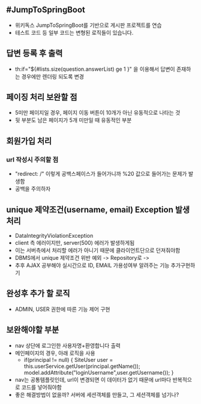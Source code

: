 #JumpToSpringBoot
---

- 위키독스 JumpToSpringBoot를 기반으로 게시판 프로젝트를 연습
- 테스트 코드 등 일부 코드는 변형된 로직들이 있습니다.



## 답변 등록 후 출력
- th:if="${#lists.size(question.answerList) ge 1 }" 을 이용해서 답변이 존재하는 경우에만 렌더링 되도록 변경


## 페이징 처리 보완할 점
- 5미만 페이지일 경우, 페이지 이동 버튼이 10개가 아닌 유동적으로 나타는 것
- 뒷 부분도 남은 페이지가 5개 미만일 때 유동적인 부분


## 회원가입 처리
### url 작성시 주의할 점
- "redirect: /" 이렇게 공백스페이스가 들어가니까 %20 값으로 들어가는 문제가 발생함
- 공백을 주의하자

## unique 제약조건(username, email) Exception 발생 처리
- DataIntegrityViolationException
- client 측 에러이지만, server(500) 에러가 발생하게됨
- 이는 서버측에서 처리할 에러가 아니기 때문에 클라이언트단으로 던져줘야함
- DBMS에서 unique 제약조건 위반 예외 -> Repository로 -> 
- 추후 AJAX 공부해야 실시간으로 ID, EMAIL 가용성여부 알려주는 기능 추가구현하기


## 완성후 추가 할 로직
- ADMIN, USER 권한에 따른 기능 제어 구현

## 보완해야할 부분
- nav 상단에 로그인한 사용자명+환영합니다 출력
- 메인페이지의 경우, 아래 로직을 사용
  - if(principal != null) {
    SiteUser  user = this.userService.getUser(principal.getName());
    model.addAttribute("loginUsername",user.getUsername());
    }
- nav는 공통템플릿인데, url이 변경되면 이 데이터가 없기 때문에 url마다 반복적으로 코드를 넣어줘야함
- 좋은 해결방법이 없을까? 서버에 세션객체를 만들고, 그 세션객체를 넘기나?